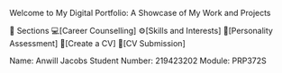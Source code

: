 Welcome to My Digital Portfolio: A Showcase of My Work and Projects

📂 Sections
💻[Career Counselling]
⚙️[Skills and Interests]
🧠[Personality Assessment]
📝[Create a CV]
📃[CV Submission]

Name: Anwill Jacobs
Student Number: 219423202
Module: PRP372S
